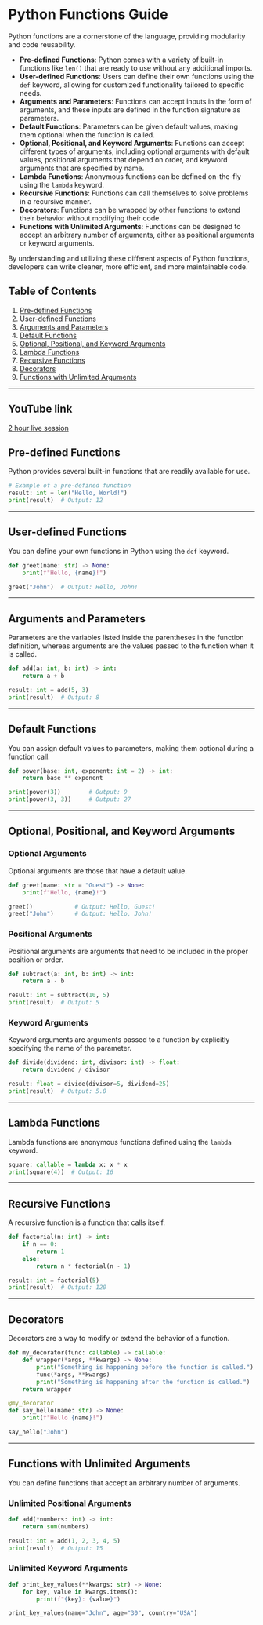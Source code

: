 # Python Functions Guide


Python functions are a cornerstone of the language, providing modularity and code reusability. 

- **Pre-defined Functions**: Python comes with a variety of built-in functions like `len()` that are ready to use without any additional imports.
- **User-defined Functions**: Users can define their own functions using the `def` keyword, allowing for customized functionality tailored to specific needs.
- **Arguments and Parameters**: Functions can accept inputs in the form of arguments, and these inputs are defined in the function signature as parameters.
- **Default Functions**: Parameters can be given default values, making them optional when the function is called.
- **Optional, Positional, and Keyword Arguments**: Functions can accept different types of arguments, including optional arguments with default values, positional arguments that depend on order, and keyword arguments that are specified by name.
- **Lambda Functions**: Anonymous functions can be defined on-the-fly using the `lambda` keyword.
- **Recursive Functions**: Functions can call themselves to solve problems in a recursive manner.
- **Decorators**: Functions can be wrapped by other functions to extend their behavior without modifying their code.
- **Functions with Unlimited Arguments**: Functions can be designed to accept an arbitrary number of arguments, either as positional arguments or keyword arguments.

By understanding and utilizing these different aspects of Python functions, developers can write cleaner, more efficient, and more maintainable code.



## Table of Contents
1. [Pre-defined Functions](#pre-defined-functions)
2. [User-defined Functions](#user-defined-functions)
3. [Arguments and Parameters](#arguments-and-parameters)
4. [Default Functions](#default-functions)
5. [Optional, Positional, and Keyword Arguments](#optional-positional-and-keyword-arguments)
6. [Lambda Functions](#lambda-functions)
7. [Recursive Functions](#recursive-functions)
8. [Decorators](#decorators)
9. [Functions with Unlimited Arguments](#functions-with-unlimited-arguments)

---

## YouTube link
[2 hour live session](https://youtube.com/live/Iztf55Cs4pw)

## Pre-defined Functions

Python provides several built-in functions that are readily available for use.

```python
# Example of a pre-defined function
result: int = len("Hello, World!")
print(result)  # Output: 12
```

---

## User-defined Functions

You can define your own functions in Python using the `def` keyword.

```python
def greet(name: str) -> None:
    print(f"Hello, {name}!")

greet("John")  # Output: Hello, John!
```

---

## Arguments and Parameters

Parameters are the variables listed inside the parentheses in the function definition, whereas arguments are the values passed to the function when it is called.

```python
def add(a: int, b: int) -> int:
    return a + b

result: int = add(5, 3)
print(result)  # Output: 8
```

---

## Default Functions

You can assign default values to parameters, making them optional during a function call.

```python
def power(base: int, exponent: int = 2) -> int:
    return base ** exponent

print(power(3))        # Output: 9
print(power(3, 3))     # Output: 27
```

---

## Optional, Positional, and Keyword Arguments

### Optional Arguments
Optional arguments are those that have a default value.

```python
def greet(name: str = "Guest") -> None:
    print(f"Hello, {name}!")

greet()            # Output: Hello, Guest!
greet("John")      # Output: Hello, John!
```

### Positional Arguments
Positional arguments are arguments that need to be included in the proper position or order.

```python
def subtract(a: int, b: int) -> int:
    return a - b

result: int = subtract(10, 5)
print(result)  # Output: 5
```

### Keyword Arguments
Keyword arguments are arguments passed to a function by explicitly specifying the name of the parameter.

```python
def divide(dividend: int, divisor: int) -> float:
    return dividend / divisor

result: float = divide(divisor=5, dividend=25)
print(result)  # Output: 5.0
```

---

## Lambda Functions

Lambda functions are anonymous functions defined using the `lambda` keyword.

```python
square: callable = lambda x: x * x
print(square(4))  # Output: 16
```

---

## Recursive Functions

A recursive function is a function that calls itself.

```python
def factorial(n: int) -> int:
    if n == 0:
        return 1
    else:
        return n * factorial(n - 1)

result: int = factorial(5)
print(result)  # Output: 120
```

---

## Decorators

Decorators are a way to modify or extend the behavior of a function.

```python
def my_decorator(func: callable) -> callable:
    def wrapper(*args, **kwargs) -> None:
        print("Something is happening before the function is called.")
        func(*args, **kwargs)
        print("Something is happening after the function is called.")
    return wrapper

@my_decorator
def say_hello(name: str) -> None:
    print(f"Hello {name}!")

say_hello("John")
```

---

## Functions with Unlimited Arguments

You can define functions that accept an arbitrary number of arguments.

### Unlimited Positional Arguments

```python
def add(*numbers: int) -> int:
    return sum(numbers)

result: int = add(1, 2, 3, 4, 5)
print(result)  # Output: 15
```

### Unlimited Keyword Arguments

```python
def print_key_values(**kwargs: str) -> None:
    for key, value in kwargs.items():
        print(f"{key}: {value}")

print_key_values(name="John", age="30", country="USA")
```

